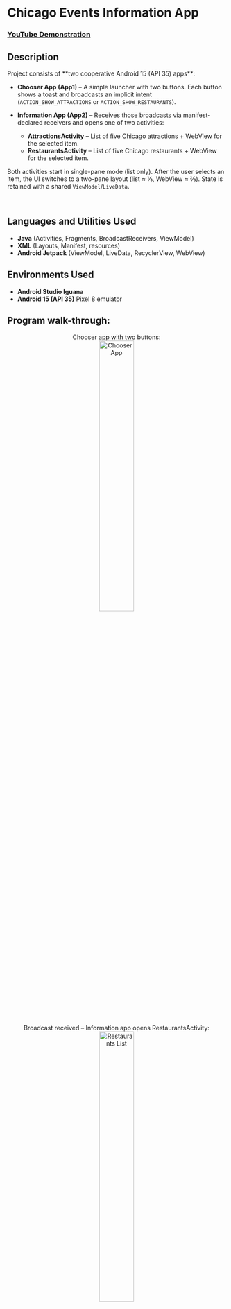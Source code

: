 <h1> Chicago Events Information App</h1>

### [YouTube Demonstration](https://youtube.com/shorts/Bk-qFDOZ-S8)

<h2>Description</h2>
Project consists of **two cooperative Android 15 (API 35) apps**:

* **Chooser App (App1)** – A simple launcher with two buttons. Each button shows a toast and broadcasts an implicit intent (`ACTION_SHOW_ATTRACTIONS` or `ACTION_SHOW_RESTAURANTS`).

* **Information App (App2)** – Receives those broadcasts via manifest-declared receivers and opens one of two activities:
  * **AttractionsActivity** – List of five Chicago attractions + WebView for the selected item.
  * **RestaurantsActivity** – List of five Chicago restaurants + WebView for the selected item.

Both activities start in single-pane mode (list only). After the user selects an item, the UI switches to a two-pane layout (list ≈ ⅓, WebView ≈ ⅔). State is retained with a shared `ViewModel`/`LiveData`.

<br />


<h2>Languages and Utilities Used</h2>

- <b>Java</b> (Activities, Fragments, BroadcastReceivers, ViewModel)
- <b>XML</b> (Layouts, Manifest, resources)
- <b>Android Jetpack</b> (ViewModel, LiveData, RecyclerView, WebView)

<h2>Environments Used </h2>

- <b>Android Studio Iguana</b>
- <b>Android 15 (API 35)</b> Pixel 8 emulator

<h2>Program walk-through:</h2>

<p align="center">
Chooser app with two buttons:<br/>
<img src="https://i.imgur.com/wodKef1.png" height="40%" width="40%" alt="Chooser App"/>
<br /><br />
Broadcast received – Information app opens RestaurantsActivity:<br/>
<img src="https://i.imgur.com/RspMu1P.jpeg" height="40%" width="40%" alt="Restaurants List"/>
<br /><br />
User taps “Portillo’s Hot Dogs” – two-pane layout appears:<br/>
<img src="https://i.imgur.com/a2Mzf8Z.png" height="40%" width="40%" alt="Two-Pane Layout"/>
<br /><br />
Options menu allows switching back to attractions:<br/>
<img src="https://i.imgur.com/8w9YWpK.png" height="40%" width="40%" alt="Options Menu"/>
<br /><br />
Attractions list after broadcast:<br/>
<img src="https://i.imgur.com/Va96jBA.png" height="40%" width="40%" alt="Attractions List"/>
</p>
